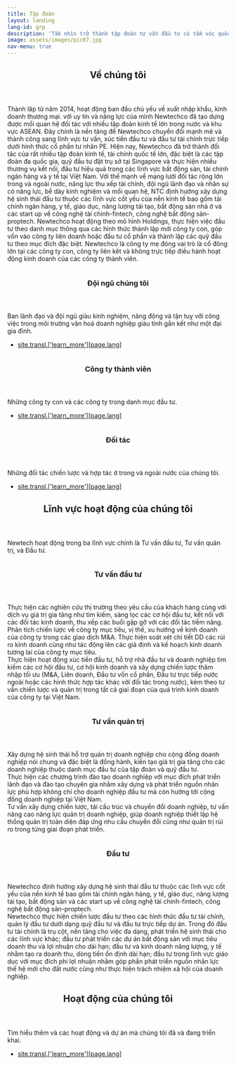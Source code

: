 ```yaml
---
title: Tập đoàn
layout: landing
lang-id: grp
description: 'Tầm nhìn trở thành tập đoàn tư vấn đầu tư có tầm vóc quốc gia đóng góp tích cực cho sự phát triển và thịnh vượng của đất nước thông qua việc kết nối hiệu quả các nguồn lực và kiến tạo giá trị bền vững cho doanh nghiệp, nhà đầu tư và cộng đồng.<br />Sứ mệnh tạo dựng những thương hiệu uy tín, những nhà lãnh đạo có tầm vóc, đội ngũ cộng tác hiệu quả, tổ chức với năng lực thực thi xuất xắc và văn hóa thành công.'
image: assets/images/pic07.jpg
nav-menu: true
---
```


<!-- Main -->
<div id="main">

<!-- One -->
<section id="one">
	<div class="inner">
		<header class="major">
			<h2>Về chúng tôi</h2>
		</header>
		<p>Thành lâp từ năm 2014, hoạt động ban đầu chủ yếu về xuất nhập khẩu, kinh doanh thương mại. với uy tín và năng lực của mình Newtechco đã tạo dựng được mối quan hệ đối tác với nhiều tập đoàn kinh tế lớn trong nước và khu vực ASEAN. Đây chính là nền tảng để Newtechco chuyển đổi mạnh mẽ và thành công sang lĩnh vực tư vấn, xúc tiến đầu tư và đầu tư tài chính trực tiếp dưới hình thức cổ phần tư nhân PE. Hiện nay, Newtechco đã trở thành đối tác của rất nhiều tập đoàn kinh tế, tài chính quốc tế lớn, đặc biệt là các tập đoàn đa quốc gia, quỹ đầu tư đặt trụ sở tại Singapore và thực hiện nhiều thương vụ kết nối, đầu tư hiệu quả trong các lĩnh vực bất động sản, tài chính ngân hàng và y tế tại Việt Nam. Với thế mạnh về mạng lưới đối tác rộng lớn trong và ngoài nước, năng lực thu xếp tài chính, đội ngũ lãnh đạo và nhân sự có năng lực, bề dày kinh nghiệm và mối quan hệ, NTC định hướng xây dựng hệ sinh thái đầu tư thuộc các lĩnh vực cốt yếu của nền kinh tế bao gồm tài chính ngân hàng, y tế, giáo dục, năng lượng tái tạo, bất động sản nhà ở và các start up về công nghệ tài chính-fintech, công nghệ bất động sản-proptech. Newtechco hoạt động theo mô hình Holdings, thực hiện việc đầu tư theo danh mục thông qua các hình thức thành lập mới công ty con, góp vốn vào công ty liên doanh hoặc đầu tư cổ phần và thành lập các quỹ đầu tư theo mục đích đặc biệt. Newtechco là công ty mẹ đóng vai trò là cổ đông lớn tại các công ty con, công ty liên kết và không trực tiếp điều hành hoạt động kinh doanh của các công ty thành viên.</p>
	</div>
</section>

<!-- Two -->
<section id="two" class="spotlights">
	<section>
		<a href="{{ site.url }}{{ page.lang-url }}/team.html" class="image">
			<img src="{% link assets/images/pic08.jpg %}" alt="" data-position="center center" />
		</a>
		<div class="content">
			<div class="inner">
				<header class="major">
					<h3>Đội ngũ chúng tôi</h3>
				</header>
				<p>Ban lãnh đạo và đội ngũ giàu kinh nghiệm, năng động và tận tuỵ với công việc trong môi trường văn hoá doanh nghiệp giàu tính gắn kết như một đại gia đình.</p>
				<ul class="actions">
					<li><a href="{{ site.url }}{{ page.lang-url }}/team.html" class="button">site.transl.['learn_more'][page.lang]</a></li>
				</ul>
			</div>
		</div>
	</section>
	<section>
		<a href="{{ site.url }}{{ page.lang-url }}/associates.html" class="image">
			<img src="{% link assets/images/pic09.jpg %}" alt="" data-position="top center" />
		</a>
		<div class="content">
			<div class="inner">
				<header class="major">
					<h3>Công ty thành viên</h3>
				</header>
				<p>Những công ty con và các công ty trong danh mục đầu tư.</p>
				<ul class="actions">
					<li><a href="{{ site.url }}{{ page.lang-url }}/associates.html" class="button">site.transl.['learn_more'][page.lang]</a></li>
				</ul>
			</div>
		</div>
	</section>
	<section>
		<a href="{{ site.url }}{{ page.lang-url }}/partners.html" class="image">
			<img src="{% link assets/images/pic10.jpg %}" alt="" data-position="25% 25%" />
		</a>
		<div class="content">
			<div class="inner">
				<header class="major">
					<h3>Đối tác</h3>
				</header>
				<p>Những đối tác chiến lược và hợp tác ở trong và ngoài nước của chúng tôi.</p>
				<ul class="actions">
					<li><a href="{{ site.url }}{{ page.lang-url }}/partners.html" class="button">site.transl.['learn_more'][page.lang]</a></li>
				</ul>
			</div>
		</div>
	</section>
</section>

<!-- One -->
<section id="one">
	<div class="inner">
		<header class="major">
			<h2>Lĩnh vực hoạt động của chúng tôi</h2>
		</header>
		<p>Newtech hoạt động trong ba lĩnh vực chính là Tư vấn đầu tư, Tư vấn quản trị, và Đầu tư.</p>
	</div>
</section>

<!-- Two -->
<section id="two" class="spotlights">
	<section>
		<a href="#" class="image">
			<img src="{% link assets/images/pic08.jpg %}" alt="" data-position="center center" />
		</a>
		<div class="content">
			<div class="inner">
				<header class="major">
					<h3>Tư vấn đầu tư</h3>
				</header>
				<p>Thực hiện các nghiên cứu thị trường theo yêu cầu của khách hàng cùng với dịch vụ giá trị gia tăng như tìm kiếm, sàng lọc các cơ hội đầu tư, kết nối với các đối tác kinh doanh, thu xếp các buổi gặp gỡ với các đối tác tiềm năng.<br />Phân tích chiến lược về công ty mục tiêu, vị thế, xu hướng về kinh doanh của công ty trong các giao dịch M&A. Thực hiện soát xét chi tiết DD các rủi ro kinh doanh cũng như tác động lên các giả định và kế hoạch kinh doanh tương lai của công ty mục tiêu.<br />Thực hiện hoạt động xúc tiến đầu tư, hỗ trợ nhà đầu tư và doanh nghiệp tìm kiếm các cơ hội đầu tư, cơ hội kinh doanh và xây dựng chiến lược thâm nhập tối ưu (M&A, Liên doanh, Đầu tư vốn cổ phần, Đầu tư trực tiếp nước ngoài hoặc các hình thức hợp tác khác với đối tác trong nước), kèm theo tư vấn chiến lược và quản trị trong tất cả giai đoạn của quá trình kinh doanh của công ty tại Việt Nam.</p>
			</div>
		</div>
	</section>
	<section>
		<a href="#" class="image">
			<img src="{% link assets/images/pic09.jpg %}" alt="" data-position="top center" />
		</a>
		<div class="content">
			<div class="inner">
				<header class="major">
					<h3>Tư vấn quản trị</h3>
				</header>
				<p>Xây dựng hệ sinh thái hỗ trợ quản trị doanh nghiệp cho cộng đồng doanh nghiệp nói chung và đặc biệt là đồng hành, kiến tạo giá trị gia tăng cho các doanh nghiệp thuộc danh mục đầu tư của tập đoàn và quỹ đầu tư.<br />Thực hiện các chương trình đào tạo doanh nghiệp với mục đích phát triển lãnh đạo và đào tạo chuyên gia nhằm xây dựng và phát triển nguồn nhân lực phù hợp không chỉ cho doanh nghiệp đầu tư mà còn hướng tới cộng đồng doanh nghiệp tại Việt Nam.<br />Tư vấn xây dựng chiến lược, tái cấu trúc và chuyển đổi doanh nghiệp, tư vấn nâng cao năng lực quản trị doanh nghiệp, giúp doanh nghiệp thiết lập hệ thống quản trị toàn diện đáp ứng nhu cầu chuyển đổi cũng như quản trị rủi ro trong từng giai đoạn phát triển.</p>
			</div>
		</div>
	</section>
	<section>
		<a href="#" class="image">
			<img src="{% link assets/images/pic10.jpg %}" alt="" data-position="25% 25%" />
		</a>
		<div class="content">
			<div class="inner">
				<header class="major">
					<h3>Đầu tư</h3>
				</header>
				<p>Newtechco định hướng xây dựng hệ sinh thái đầu tư thuộc các lĩnh vực cốt yếu của nền kinh tế bao gồm tài chính ngân hàng, y tế, giáo dục, năng lượng tái tạo, bất động sản và các start up về công nghệ tài chính-fintech, công nghệ bất động sản-proptech.<br />Newtechco thực hiện chiến lược đầu tư theo các hình thức đầu tư tài chính, quản lý đầu tư dưới dạng quỹ đầu tư và đầu tư trực tiếp dự án. Trong đó đầu tư tài chính là trụ cột, nền tảng cho việc đa dạng, phát triển hệ sinh thái cho các lĩnh vực khác; đầu tư phát triển các dự án bất động sản với mục tiêu doanh thu và lợi nhuận cho dài hạn; đầu tư và kinh doanh năng lượng, y tế nhằm tạo ra doanh thu, dòng tiền ổn định dài hạn; đầu tư trong lĩnh vực giáo dục với mục đích phi lợi nhuận nhằm góp phần phát triển nguồn nhân lực thế hệ mới cho đất nước cũng như thực hiện trách nhiệm xã hội của doanh nghiệp.</p>
			</div>
		</div>
	</section>
</section>
  
  
<!-- Three -->
<section id="three">
	<div class="inner">
		<header class="major">
			<h2>Hoạt động của chúng tôi</h2>
		</header>
		<p>Tìm hiểu thêm và các hoạt động và dự án mà chúng tôi đã và đang triển khai.</p>
		<ul class="actions">
			<li><a href="{{ site.url }}{{ page.lang-url }}/latest.html" class="button next">site.transl.['learn_more'][page.lang]</a></li>
		</ul>
	</div>
</section>

</div>

